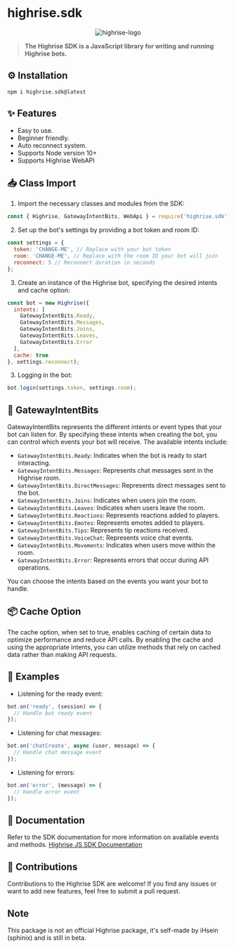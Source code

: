 # **highrise.sdk**
<p align="center">
  <img src="https://i.ibb.co/d0vtV49/highrise-logo.png" alt="highrise-logo" />
</p>

> **The Highrise SDK is a JavaScript library for writing and running Highrise bots.**


## **⚙️ Installation** 
```
npm i highrise.sdk@latest
```

## **✨ Features**

- Easy to use.
- Beginner friendly.
- Auto reconnect system.
- Supports Node version 10+
- Supports Highrise WebAPI

## **📥 Class Import**
1. Import the necessary classes and modules from the SDK:
```js
const { Highrise, GatewayIntentBits, WebApi } = require('highrise.sdk');
```

2. Set up the bot's settings by providing a bot token and room ID:
```js
const settings = {
  token: 'CHANGE-ME', // Replace with your bot token
  room: 'CHANGE-ME', // Replace with the room ID your bot will join
  reconnect: 5 // Reconnect duration in seconds
};
```

3. Create an instance of the Highrise bot, specifying the desired intents and cache option:
```js
const bot = new Highrise({
  intents: [
    GatewayIntentBits.Ready,
    GatewayIntentBits.Messages,
    GatewayIntentBits.Joins,
    GatewayIntentBits.Leaves,
    GatewayIntentBits.Error
  ],
  cache: true
}, settings.reconnect);
```

3. Logging in the bot:
```js
bot.login(settings.token, settings.room);
```

## **🎋 GatewayIntentBits**
GatewayIntentBits represents the different intents or event types that your bot can listen for. By specifying these intents when creating the bot, you can control which events your bot will receive. The available intents include:

- `GatewayIntentBits.Ready`: Indicates when the bot is ready to start interacting.
- `GatewayIntentBits.Messages`: Represents chat messages sent in the Highrise room.
- `GatewayIntentBits.DirectMessages`: Represents direct messages sent to the bot.
- `GatewayIntentBits.Joins`: Indicates when users join the room.
- `GatewayIntentBits.Leaves`: Indicates when users leave the room.
- `GatewayIntentBits.Reactions`: Represents reactions added to players.
- `GatewayIntentBits.Emotes`: Represents emotes added to players.
- `GatewayIntentBits.Tips`: Represents tip reactions received.
- `GatewayIntentBits.VoiceChat`: Represents voice chat events.
- `GatewayIntentBits.Movements`: Indicates when users move within the room.
- `GatewayIntentBits.Error`: Represents errors that occur during API operations.

You can choose the intents based on the events you want your bot to handle.

## **📦 Cache Option**
The cache option, when set to true, enables caching of certain data to optimize performance and reduce API calls. By enabling the cache and using the appropriate intents, you can utilize methods that rely on cached data rather than making API requests.

## **📖 Examples**
- Listening for the ready event:
```js
bot.on('ready', (session) => {
  // Handle bot ready event
});
```
- Listening for chat messages:
```js
bot.on('chatCreate', async (user, message) => {
  // Handle chat message event
});
```
- Listening for errors:
```js
bot.on('error', (message) => {
  // Handle error event
});
```

## **📘 Documentation**
Refer to the SDK documentation for more information on available events and methods.
[Highrise JS SDK Documentation](bit.ly/highrise-sdk)

## **🤝 Contributions**
Contributions to the Highrise SDK are welcome! If you find any issues or want to add new features, feel free to submit a pull request.

## Note

This package is not an official Highrise package, it's self-made by iHsein (sphinix) and is still in beta.

